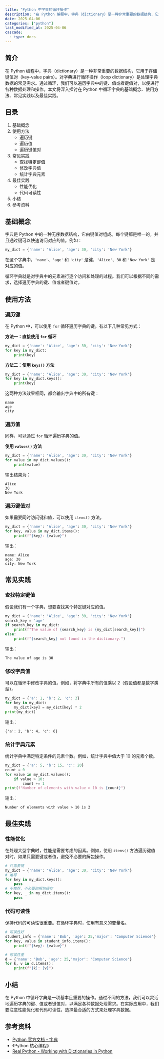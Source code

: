 ```yaml
---
title: "Python 中字典的循环操作"
description: "在 Python 编程中，字典（dictionary）是一种非常重要的数据结构，它用于存储键值对（key-value pairs）。对字典进行循环操作（loop dictionary）是处理字典数据的常见需求。通过循环，我们可以遍历字典中的键、值或者键值对，以便进行各种数据处理和操作。本文将深入探讨在 Python 中循环字典的基础概念、使用方法、常见实践以及最佳实践。"
date: 2025-04-06
categories: ["python"]
last_modified_at: 2025-04-06
cascade:
  - type: docs
---
```



## 简介
在 Python 编程中，字典（dictionary）是一种非常重要的数据结构，它用于存储键值对（key-value pairs）。对字典进行循环操作（loop dictionary）是处理字典数据的常见需求。通过循环，我们可以遍历字典中的键、值或者键值对，以便进行各种数据处理和操作。本文将深入探讨在 Python 中循环字典的基础概念、使用方法、常见实践以及最佳实践。

<!-- more -->
## 目录
1. 基础概念
2. 使用方法
    - 遍历键
    - 遍历值
    - 遍历键值对
3. 常见实践
    - 查找特定键值
    - 修改字典值
    - 统计字典元素
4. 最佳实践
    - 性能优化
    - 代码可读性
5. 小结
6. 参考资料

## 基础概念
字典是 Python 中的一种无序数据结构，它由键值对组成。每个键都是唯一的，并且通过键可以快速访问对应的值。例如：
```python
my_dict = {'name': 'Alice', 'age': 30, 'city': 'New York'}
```
在这个字典中，`'name'`、`'age'` 和 `'city'` 是键，`'Alice'`、`30` 和 `'New York'` 是对应的值。

循环字典就是对字典中的元素进行逐个访问和处理的过程。我们可以根据不同的需求，选择遍历字典的键、值或者键值对。

## 使用方法

### 遍历键
在 Python 中，可以使用 `for` 循环遍历字典的键。有以下几种常见方式：

**方法一：直接使用 `for` 循环**
```python
my_dict = {'name': 'Alice', 'age': 30, 'city': 'New York'}
for key in my_dict:
    print(key)
```
**方法二：使用 `keys()` 方法**
```python
my_dict = {'name': 'Alice', 'age': 30, 'city': 'New York'}
for key in my_dict.keys():
    print(key)
```
这两种方法效果相同，都会输出字典中的所有键：
```
name
age
city
```

### 遍历值
同样，可以通过 `for` 循环遍历字典的值。

**使用 `values()` 方法**
```python
my_dict = {'name': 'Alice', 'age': 30, 'city': 'New York'}
for value in my_dict.values():
    print(value)
```
输出结果为：
```
Alice
30
New York
```

### 遍历键值对
如果需要同时访问键和值，可以使用 `items()` 方法。

```python
my_dict = {'name': 'Alice', 'age': 30, 'city': 'New York'}
for key, value in my_dict.items():
    print(f"{key}: {value}")
```
输出：
```
name: Alice
age: 30
city: New York
```

## 常见实践

### 查找特定键值
假设我们有一个字典，想要查找某个特定键对应的值。

```python
my_dict = {'name': 'Alice', 'age': 30, 'city': 'New York'}
search_key = 'age'
if search_key in my_dict:
    print(f"The value of {search_key} is {my_dict[search_key]}")
else:
    print(f"{search_key} not found in the dictionary.")
```
输出：
```
The value of age is 30
```

### 修改字典值
可以在循环中修改字典的值。例如，将字典中所有的值乘以 2（假设值都是数字类型）。

```python
my_dict = {'a': 1, 'b': 2, 'c': 3}
for key in my_dict:
    my_dict[key] = my_dict[key] * 2
print(my_dict)
```
输出：
```
{'a': 2, 'b': 4, 'c': 6}
```

### 统计字典元素
统计字典中满足特定条件的元素个数。例如，统计字典中值大于 10 的元素个数。

```python
my_dict = {'a': 5, 'b': 15, 'c': 20}
count = 0
for value in my_dict.values():
    if value > 10:
        count += 1
print(f"Number of elements with value > 10 is {count}")
```
输出：
```
Number of elements with value > 10 is 2
```

## 最佳实践

### 性能优化
在处理大型字典时，性能是需要考虑的因素。例如，使用 `items()` 方法遍历键值对时，如果只需要键或者值，避免不必要的解包操作。

```python
# 只需要键
my_dict = {'name': 'Alice', 'age': 30, 'city': 'New York'}
# 推荐
for key in my_dict.keys():
    pass
# 不推荐，不必要的解包操作
for key, _ in my_dict.items():
    pass
```

### 代码可读性
保持代码的可读性很重要。在循环字典时，使用有意义的变量名。

```python
# 可读性好
student_info = {'name': 'Bob', 'age': 25,'major': 'Computer Science'}
for key, value in student_info.items():
    print(f"{key}: {value}")

# 可读性差
d = {'name': 'Bob', 'age': 25,'major': 'Computer Science'}
for k, v in d.items():
    print(f"{k}: {v}")
```

## 小结
在 Python 中循环字典是一项基本且重要的操作。通过不同的方法，我们可以灵活地遍历字典的键、值或者键值对，以满足各种数据处理需求。在实际应用中，我们要注意性能优化和代码可读性，选择最合适的方式来处理字典数据。

## 参考资料
- [Python 官方文档 - 字典](https://docs.python.org/3/tutorial/datastructures.html#dictionaries)
- 《Python 核心编程》
- [Real Python - Working with Dictionaries in Python](https://realpython.com/python-dicts/)